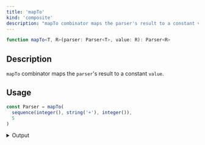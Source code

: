 ```yaml
---
title: 'mapTo'
kind: 'composite'
description: "mapTo combinator maps the parser's result to a constant value."
---
```


```typescript {{ withLineNumbers: false }}
function mapTo<T, R>(parser: Parser<T>, value: R): Parser<R>
```

## Description

`mapTo` combinator maps the `parser`'s result to a constant `value`.

## Usage

```typescript
const Parser = mapTo(
  sequence(integer(), string('+'), integer()),
  5
)
```

<details>
  <summary>Output</summary>

  ### Success

  ```typescript
  run(Parser).with('2+2')

  {
    isOk: true,
    pos: 3,
    value: 5
  }
  ```

  ### Failure

  ```typescript
  run(Parser).with('2-2')

  {
    isOk: false,
    pos: 1,
    expected: '+'
  }
  ```
</details>
